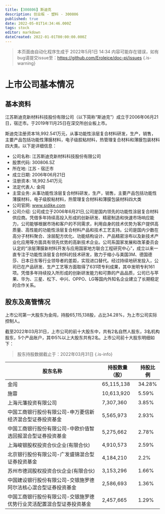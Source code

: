 ```yaml
---
title: [300806] 斯迪克
description: 创业板 - 塑料 - 300806
published: true
date: 2022-05-01T14:34:46.000Z
tags: stock
editor: markdown
dateCreated: 2022-01-01T00:00:00.000Z
---
```


> 本页面由自动化程序生成于 2022年5月1日 14:34
> 内容可能存在错误，如有bug请提交issue至：https://github.com/Eroleice/doc-pi/issues
{.is-warning}

# 上市公司基本情况

## 基本资料

江苏斯迪克新材料科技股份有限公司（以下简称“斯迪克”）成立于2006年06月21日，宿迁市。于2019年11月25日在深交所创业板上市。

斯迪克注册资本18,992.541万元，从事功能性涂层复合材料研发，生产，销售，主要产品包括功能性薄膜材料，电子级胶粘材料，热管理复合材料和薄膜包装材料四大类。以下是详细信息：

- 公司名称: 江苏斯迪克新材料科技股份有限公司
- 股票代码: 300806.SZ
- 所在地: 江苏 - 宿迁市
- 成立日期: 2006年06月21日
- 注册资本: 18,992.541万元
- 法定代表人: 金闯
- 主营业务: 从事功能性涂层复合材料研发，生产，销售，主要产品包括功能性薄膜材料，电子级胶粘材料，热管理复合材料和薄膜包装材料四大类
- 公司官网: www.sidike.com
- 公司介绍: 公司成立于2006年6月21日,公司是国内领先的功能性涂层复合材料供应商。凭借多年持续高投入形成的创新研发、精密制造和快速市场响应能力，公司能够根据市场和客户的不同需求，利用自身的技术优势为客户提供高质量、高性能的功能性涂层复合材料产品和技术工艺支持。公司是国内少数在高分子材料聚合、涂层配方优化、功能结构设计、产品精密涂布以及新技术产业化应用等方面具有领先优势的高新技术企业。公司系国家发展和改革委员会认定的“涂层薄膜新材料开发与应用国家地方联合工程研究中心”，成立以来一直专注于功能性涂层复合材料的技术研发，致力于缩小与美国3M、德国德莎、日本日东等行业领导者的差距，实现进口替代。经过持续地研发投入，公司已在产品研发、生产工艺等方面取得了631项专利成果，其中发明专利161项。凭借多年持续投入所形成的创新研发能力和可靠的产品品质，公司已与苹果、华为、三星、松下、中兴、OPPO、LG等国内外知名企业建立了长期稳定的合作关系。


## 股东及高管情况

上市公司第一大股东为金闯，持股65,115,138股，占比34.28%，为上市公司实际控制人。

截至2022年03月31日，上市公司的前十大股东中，共有2名自然人股东，3名机构股东，5个产品账户，其中5%以上大股东共有2名。上市公司前十大股东明细如下：

> 股东持股数据截止于：2022年03月31日
{.is-info}

| 股东名称 | 持股数量（股） | 持股比例 |
| --- | --- | --- |
| 金闯 | 65,115,138 | 34.28% |
| 施蓉 | 10,613,920 | 5.59% |
| 上海元藩投资有限公司 | 7,307,360 | 3.85% |
| 中国工商银行股份有限公司-申万菱信新经济混合型证券投资基金 | 5,565,973 | 2.93% |
| 中国工商银行股份有限公司-中欧价值智选回报混合型证券投资基金 | 5,275,662 | 2.78% |
| 上海峻银股权投资合伙企业(有限合伙) | 4,910,573 | 2.59% |
| 北京银行股份有限公司-广发盛锦混合型证券投资基金 | 4,184,210 | 2.2% |
| 苏州市德润股权投资合伙企业(有限合伙) | 3,153,296 | 1.66% |
| 中国建设银行股份有限公司-交银施罗德阿尔法核心混合型证券投资基金 | 2,586,693 | 1.36% |
| 中国工商银行股份有限公司-交银施罗德优势行业灵活配置混合型证券投资基金 | 2,457,665 | 1.29% |




